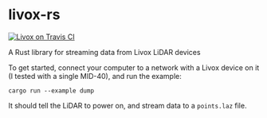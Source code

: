 # livox-rs

[![Livox on Travis CI][travis-image]][travis]

[travis-image]: https://api.travis-ci.com/lkolbly/livox-rs.svg?branch=master
[travis]: https://travis-ci.com/lkolbly/livox-rs

A Rust library for streaming data from Livox LiDAR devices

To get started, connect your computer to a network with a Livox device on it (I tested with a single MID-40), and run the example:
```
cargo run --example dump
```
It should tell the LiDAR to power on, and stream data to a `points.laz` file.
